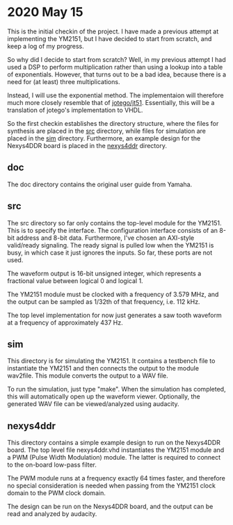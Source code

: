 # 2020 May 15
This is the initial checkin of the project. I have made a previous attempt at
implementing the YM2151, but I have decided to start from scratch, and keep a
log of my progress.

So why did I decide to start from scratch? Well, in my previous attempt I had
used a DSP to perform multiplication rather than using a lookup into a table of
exponentials. However, that turns out to be a bad idea, because there is a need
for (at least) three multiplications.

Instead, I will use the exponential method. The implementaion will therefore
much more closely resemble that of [jotego/jt51](https://github.com/jotego/jt51/).
Essentially, this will be a translation of jotego's implementation to VHDL.

So the first checkin establishes the directory structure, where the files for synthesis
are placed in the [src](src) directory, while files for simulation are placed in
the [sim](sim) directory. Furthermore, an example design for the Nexys4DDR board is
placed in the [nexys4ddr](nexys4ddr) directory.

## doc
The doc directory contains the original user guide from Yamaha.

## src
The src directory so far only contains the top-level module for the YM2151.
This is to specify the interface. The configuration interface consists of an
8-bit address and 8-bit data. Furthermore, I've chosen an AXI-style valid/ready
signaling. The ready signal is pulled low when the YM2151 is busy, in which
case it just ignores the inputs. So far, these ports are not used.

The waveform output is 16-bit unsigned integer, which represents a fractional
value between logical 0 and logical 1.

The YM2151 module must be clocked with a frequency of 3.579 MHz, and the output
can be sampled as 1/32th of that frequency, i.e. 112 kHz.

The top level implementation for now just generates a saw tooth waveform at a
frequency of approximately 437 Hz.

## sim
This directory is for simulating the YM2151. It contains a testbench file to
instantiate the YM2151 and then connects the output to the module wav2file.
This module converts the output to a WAV file.

To run the simulation, just type "make". When the simulation has completed,
this will automatically open up the waveform viewer.  Optionally, the generated
WAV file can be viewed/analyzed using audacity.

## nexys4ddr
This directory contains a simple example design to run on the Nexys4DDR board.
The top level file nexys4ddr.vhd instantiates the YM2151 module and a PWM
(Pulse Width Modulation) module. The latter is required to connect to the
on-board low-pass filter.

The PWM module runs at a frequency exactly 64 times faster, and therefore no
special consideration is needed when passing from the YM2151 clock domain to
the PWM clock domain.

The design can be run on the Nexys4DDR board, and the output can be read and
analyzed by audacity.

